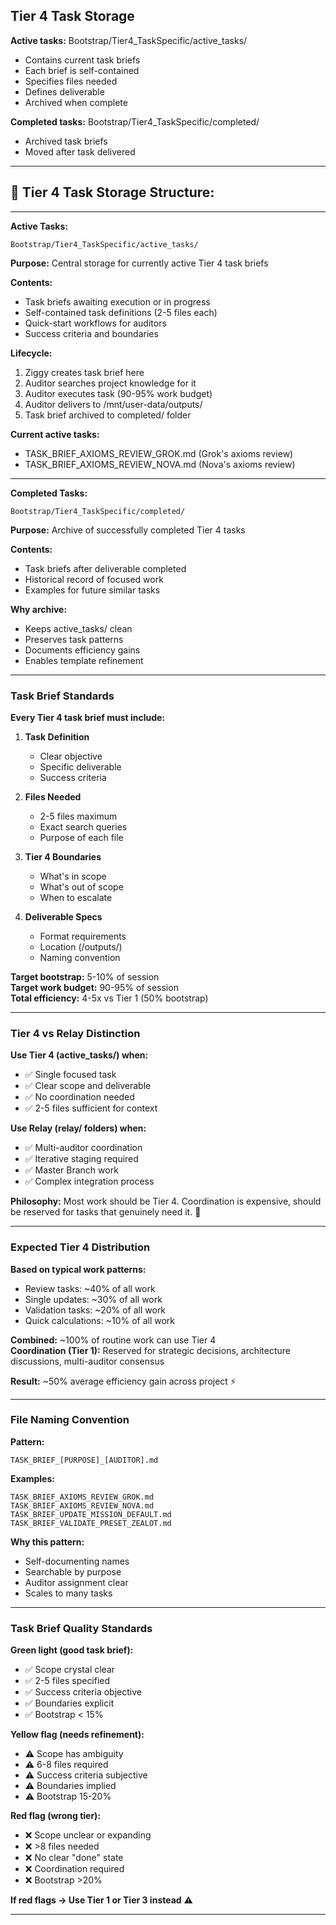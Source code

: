 <!-- deps: bootstrap_system -->
## Tier 4 Task Storage

**Active tasks:** Bootstrap/Tier4_TaskSpecific/active_tasks/
- Contains current task briefs
- Each brief is self-contained
- Specifies files needed
- Defines deliverable
- Archived when complete

**Completed tasks:** Bootstrap/Tier4_TaskSpecific/completed/
- Archived task briefs
- Moved after task delivered

---

## 📂 **Tier 4 Task Storage Structure:**

---

**Active Tasks:**
```
Bootstrap/Tier4_TaskSpecific/active_tasks/
```

**Purpose:** Central storage for currently active Tier 4 task briefs

**Contents:**
- Task briefs awaiting execution or in progress
- Self-contained task definitions (2-5 files each)
- Quick-start workflows for auditors
- Success criteria and boundaries

**Lifecycle:**
1. Ziggy creates task brief here
2. Auditor searches project knowledge for it
3. Auditor executes task (90-95% work budget)
4. Auditor delivers to /mnt/user-data/outputs/
5. Task brief archived to completed/ folder

**Current active tasks:**
- TASK_BRIEF_AXIOMS_REVIEW_GROK.md (Grok's axioms review)
- TASK_BRIEF_AXIOMS_REVIEW_NOVA.md (Nova's axioms review)

---

**Completed Tasks:**
```
Bootstrap/Tier4_TaskSpecific/completed/
```

**Purpose:** Archive of successfully completed Tier 4 tasks

**Contents:**
- Task briefs after deliverable completed
- Historical record of focused work
- Examples for future similar tasks

**Why archive:**
- Keeps active_tasks/ clean
- Preserves task patterns
- Documents efficiency gains
- Enables template refinement

---

### **Task Brief Standards**

**Every Tier 4 task brief must include:**

1. **Task Definition**
   - Clear objective
   - Specific deliverable
   - Success criteria

2. **Files Needed**
   - 2-5 files maximum
   - Exact search queries
   - Purpose of each file

3. **Tier 4 Boundaries**
   - What's in scope
   - What's out of scope
   - When to escalate

4. **Deliverable Specs**
   - Format requirements
   - Location (/outputs/)
   - Naming convention

**Target bootstrap:** 5-10% of session  
**Target work budget:** 90-95% of session  
**Total efficiency:** 4-5x vs Tier 1 (50% bootstrap)

---

### **Tier 4 vs Relay Distinction**

**Use Tier 4 (active_tasks/) when:**
- ✅ Single focused task
- ✅ Clear scope and deliverable
- ✅ No coordination needed
- ✅ 2-5 files sufficient for context

**Use Relay (relay/ folders) when:**
- ✅ Multi-auditor coordination
- ✅ Iterative staging required
- ✅ Master Branch work
- ✅ Complex integration process

**Philosophy:** Most work should be Tier 4. Coordination is expensive, should be reserved for tasks that genuinely need it. 🎯

---

### **Expected Tier 4 Distribution**

**Based on typical work patterns:**
- Review tasks: ~40% of all work
- Single updates: ~30% of all work
- Validation tasks: ~20% of all work
- Quick calculations: ~10% of all work

**Combined:** ~100% of routine work can use Tier 4  
**Coordination (Tier 1):** Reserved for strategic decisions, architecture discussions, multi-auditor consensus

**Result:** ~50% average efficiency gain across project ⚡

---

### **File Naming Convention**

**Pattern:**
```
TASK_BRIEF_[PURPOSE]_[AUDITOR].md
```

**Examples:**
```
TASK_BRIEF_AXIOMS_REVIEW_GROK.md
TASK_BRIEF_AXIOMS_REVIEW_NOVA.md
TASK_BRIEF_UPDATE_MISSION_DEFAULT.md
TASK_BRIEF_VALIDATE_PRESET_ZEALOT.md
```

**Why this pattern:**
- Self-documenting names
- Searchable by purpose
- Auditor assignment clear
- Scales to many tasks

---

### **Task Brief Quality Standards**

**Green light (good task brief):**
- ✅ Scope crystal clear
- ✅ 2-5 files specified
- ✅ Success criteria objective
- ✅ Boundaries explicit
- ✅ Bootstrap < 15%

**Yellow flag (needs refinement):**
- ⚠️ Scope has ambiguity
- ⚠️ 6-8 files required
- ⚠️ Success criteria subjective
- ⚠️ Boundaries implied
- ⚠️ Bootstrap 15-20%

**Red flag (wrong tier):**
- ❌ Scope unclear or expanding
- ❌ >8 files needed
- ❌ No clear "done" state
- ❌ Coordination required
- ❌ Bootstrap >20%

**If red flags → Use Tier 1 or Tier 3 instead** ⚠️

---

